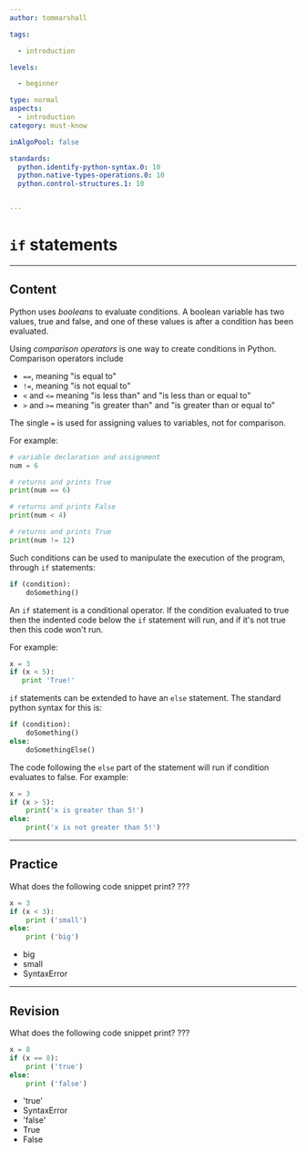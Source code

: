 ```yaml
---
author: tommarshall

tags:

  - introduction

levels:

  - beginner

type: normal
aspects:
  - introduction
category: must-know

inAlgoPool: false

standards:
  python.identify-python-syntax.0: 10
  python.native-types-operations.0: 10
  python.control-structures.1: 10


---
```


# `if` statements

---
## Content

Python uses *booleans* to evaluate conditions. A boolean variable has two values, true and false, and one of these values is after a condition has been evaluated.

Using *comparison operators* is one way to create conditions in Python. Comparison operators include

- `==`, meaning "is equal to"
- `!=`, meaning "is not equal to"
- `<` and `<=` meaning "is less than" and "is less than or equal to"
- `>` and `>=` meaning "is greater than" and "is greater than or equal to"

The single `=` is used for assigning values to variables, not for comparison.

For example:

```python
# variable declaration and assignment
num = 6

# returns and prints True
print(num == 6)

# returns and prints False
print(num < 4)

# returns and prints True
print(num != 12)
```

Such conditions can be used to manipulate the execution of the program, through `if` statements:

```python
if (condition):
    doSomething()
```

An `if` statement is a conditional operator. If the condition evaluated to true then the indented code below the `if` statement will run, and if it's not true then this code won't run.

For example:

```python
x = 3
if (x < 5):
   print 'True!'
```
`if` statements can be extended to have an `else` statement. The standard python syntax for this is:

```python
if (condition):
    doSomething()
else:
    doSomethingElse()
```
The code following the `else` part of the statement will run if condition evaluates to false. For example:

```python
x = 3
if (x > 5):
    print('x is greater than 5!')
else:
    print('x is not greater than 5!')
```

---
## Practice

What does the following code snippet print?
???
```python
x = 3
if (x < 3):
    print ('small')
else:
    print ('big')
```


* big
* small
* SyntaxError

---
## Revision

What does the following code snippet print?
???
```python
x = 8
if (x == 8):
    print ('true')
else:
    print ('false')
```


* 'true'
* SyntaxError
* 'false'
* True
* False
